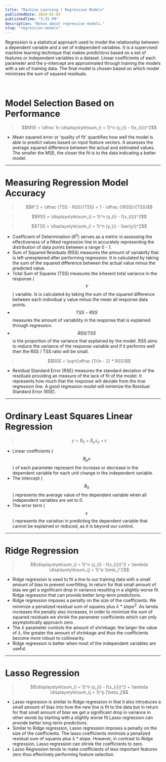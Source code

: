 ```yaml
---
title: "Machine Learning | Regression Models"
publishedDate: 2024-01-03
publishedTime: "3:55 PM"
description: "Notes about regression models."
slug: "regression-models"
---
```


Regression is a statistical approach used to model the relationship between a dependent variable and a set of independent variables. It is a supervised machine learning technique that makes predictions based on a set of features or independent variables in a dataset. Linear coefficients of each parameter and the y-intercept are approximated through training the models with a set of training data. The final model is chosen based on which model minimizes the sum of squared residuals.

<br/>

# Model Selection Based on Performance

> $$MSE  = \dfrac 1n \displaystyle\sum_{i = 1}^n (y_{i} - f(x_{i}))^2$$

- Mean squared error or 'quality of fit' quantifies how well the model is able to predict values based on input feature vectors. It assesses the average squared difference between the actual and estimated values. The smaller the MSE, the closer the fit is to the data indicating a better model.

---

# Measuring Regression Model Accuracy

> $$R^2  = \dfrac {TSS - RSS}{TSS} = 1 - \dfrac {{RSS}}{TSS}$$

> $$RSS  = \displaystyle\sum_{i = 1}^n (y_{i} - f(x_{i}))^2$$

> $$TSS  = \displaystyle\sum_{i = 1}^n (y_{i} - \bar{y})^2$$

- Coefficient of Determination ($R^2$) serves as a metric in assessing the effectiveness of a fitted regression line in accurately representing the distribution of data points between a range 0 - 1.
- Sum of Squared Residuals (RSS) measures the amount of variabilty that is left unexplained after performing regression. It is calculated by taking the sum of the squared difference between the actual value minus the predicted value.
- Total Sum of Squares (TSS) measures the inherent total variance in the response ($$Y$$) variable. Is is calculated by taking the sum of the squared difference between each individual y value minus the mean all response data points.
- $$TSS - RSS$$ measures the amount of variability in the response that is explained through regression.
- $$RSS / TSS$$ is the proportion of the variance that explained by the model. RSS aims to reduce the variance of the response variable and if it performs well then the RSS / TSS ratio will be small.

> $$RSE = \sqrt{\dfrac {1}{n - 2} * RSS}$$

- Residual Standard Error (RSE) measures the standard deviation of the residuals providing an measure of the lack of fit of the model. It represents how much that the response will deviate from the true regression line. A good regression model will minimize the Residual Standard Error (RSE).

---

# Ordinary Least Squares Linear Regression

> $$y = B_0 + B_{p}x_{p} + \epsilon$$

- Linear coefficients ($$B_px$$) of each parameter represent the increase or decrease in the dependent variable for each unit change in the independent variable.
- The intercept ($$B_0$$) represents the average value of the dependent variable when all independent variables are set to 0.
- The error term ($$\epsilon$$) represents the variation in predicting the dependent variable that cannot be explained or reduced, as it is beyond our control.

---

# Ridge Regression

> $$\displaystyle\sum_{i = 1}^n (y_{i} - f(x_{i}))^2 + \lambda \displaystyle\sum_{j = 1}^p \beta_j^2$$

- Ridge regression is used to fit a line to our training data with a small amount of bias to prevent overfitting. In return for that small amount of bias we get a significant drop in variance resulting in a slightly worse fit Ridge regression that can provide better long-term predictions.
- Ridge regression imposes a penalty on the size of the coefficients. We minimize a penalized residual sum of squares plus $\lambda * slope^2$. As lamda increases the penalty also increases, in order to minimize the sum of squared residuals we shrink the parameter coefficients which can only asymptotically approach zero.
- The $\lambda$ parameter controls the amount of shrinkage: the larger the value of $\lambda$, the greater the amount of shrinkage and thus the coefficients become more robust to collinearity.
- Ridge regression is better when most of the independent variables are useful.

---

# Lasso Regression

> $$\displaystyle\sum_{i = 1}^n (y_{i} - f(x_{i}))^2 + \lambda \displaystyle\sum_{j = 1}^p |\beta_j|$$

- Lasso regression is similar to Ridge regression in that it also introduces a small amount of bias into how the new line is fit to the data but in return for that small amount of bias we get a significant drop in variance in other words by starting with a slightly worse fit Lasso regression can provide better long-term predictions.
- Similar to Ridge regression, Lasso regression imposes a penalty on the size of the coefficients. The lasso coefficients minimize a penalized residual sum of squares plus $\lambda * slope$. However, in contrast to Ridge regression, Lasso regression can shrink the coefficients to zero.
- Lasso Regression tends to make coefficients of less important features zero thus effectively performing feature selection.
